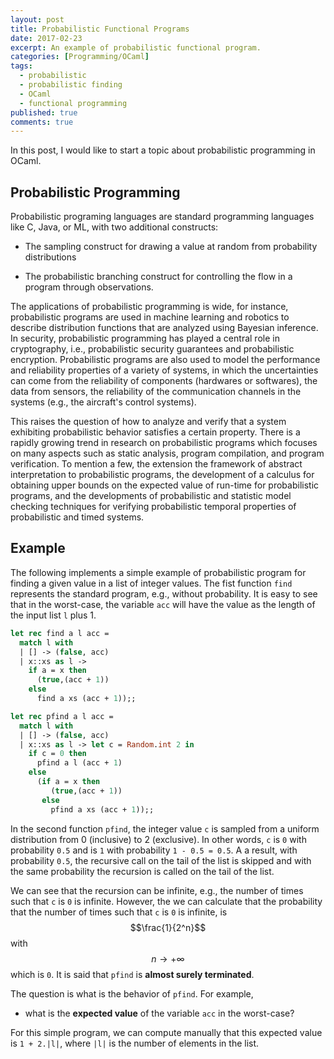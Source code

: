 ```yaml
---
layout: post
title: Probabilistic Functional Programs
date: 2017-02-23
excerpt: An example of probabilistic functional program.
categories: [Programming/OCaml]
tags:
  - probabilistic
  - probabilistic finding
  - OCaml
  - functional programming
published: true
comments: true
---
```


In this post, I would like to start a topic about probabilistic programming in OCaml. 

## Probabilistic Programming

Probabilistic programing languages are standard programming languages like C, Java, or ML, with two additional constructs: 

* The sampling construct for drawing a value at random from probability distributions 

* The probabilistic branching construct for controlling the flow in a program through observations. 

The applications of probabilistic programming is wide, for instance, probabilistic programs are used in machine learning and robotics to describe distribution functions that are analyzed using Bayesian inference. In security, probabilistic programming has played a central role in cryptography, i.e., probabilistic security guarantees and probabilistic encryption. Probabilistic programs are also used to model the performance and reliability properties of a variety of systems, in which the uncertainties can come from the reliability of components (hardwares or softwares), the data from sensors, the reliability of the communication channels in the systems (e.g., the aircraft's control systems). 

This raises the question of how to analyze and verify that a system exhibiting probabilistic behavior satisfies a certain property. There is a rapidly growing trend in research on probabilistic programs which focuses on many aspects such as static analysis, program compilation, and program verification. To mention a few, the extension the framework of abstract interpretation to probabilistic programs, the development of a calculus for obtaining upper bounds on the expected value of run-time for probabilistic programs, and the developments of probabilistic and statistic model checking techniques for verifying probabilistic temporal properties of probabilistic and timed systems.

## Example

The following implements a simple example of probabilistic program for finding a given value in a list of integer values. The fist function `find` represents the standard program, e.g., without probability. It is easy to see that in the worst-case, the variable `acc` will have the value as the length of the input list `l` plus 1.

```ocaml
let rec find a l acc =
  match l with
  | [] -> (false, acc)
  | x::xs as l -> 
    if a = x then 
      (true,(acc + 1)) 
    else 
      find a xs (acc + 1));; 
```

```ocaml
let rec pfind a l acc =
  match l with
  | [] -> (false, acc)
  | x::xs as l -> let c = Random.int 2 in
    if c = 0 then 
      pfind a l (acc + 1) 
    else 
      (if a = x then 
         (true,(acc + 1)) 
       else 
         pfind a xs (acc + 1));; 
```

In the second function `pfind`, the integer value `c` is sampled from a uniform distribution from 0 (inclusive) to 2 (exclusive). In other words, `c` is `0` with probability `0.5` and is `1` with probability `1 - 0.5 = 0.5`. A a result, with probability `0.5`, the recursive call on the tail of the list is skipped and with the same probability the recursion is called on the tail of the list. 

We can see that the recursion can be infinite, e.g., the number of times such that `c` is `0` is infinite. However, the we can calculate that the probability that the number of times such that `c` is `0` is infinite, is $$\frac{1}{2^n}$$ with $$n \rightarrow +\infty$$ which is `0`. It is said that `pfind` is **almost surely terminated**. 

The question is what is the behavior of `pfind`. For example,

* what is the **expected value** of the variable `acc` in the worst-case?

For this simple program, we can compute manually that this expected value is `1 + 2.|l|`, where `|l|` is the number of elements in the list.
